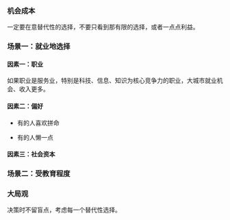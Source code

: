 ### 机会成本

一定要在意替代性的选择，不要只看到那有限的选择，或者一点点利益。



### 场景一：就业地选择

#### 因素一：职业

如果职业是服务业，特别是科技、信息、知识为核心竞争力的职业，大城市就业机会、收入更多。

#### 因素二：偏好

- 有的人喜欢拼命

- 有的人懒一点

#### 因素三：社会资本

### 场景二：受教育程度



### 大局观

决策时不留盲点，考虑每一个替代性选择。